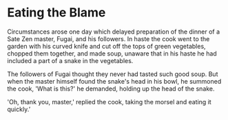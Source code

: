 # Eating the Blame

Circumstances arose one day which delayed preparation of the dinner of a Sate Zen master, Fugai, and his followers. In haste the cook went to the garden with his curved knife and cut off the tops of green vegetables, chopped them together, and made soup, unaware that in his haste he had included a part of a snake in the vegetables.

The followers of Fugai thought they never had tasted such good soup. But when the master himself found the snake's head in his bowl, he summoned the cook, 'What is this?' he demanded, holding up the head of the snake.

'Oh, thank you, master,' replied the cook, taking the morsel and eating it quickly.’